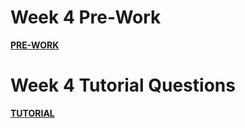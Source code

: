 Week 4 Pre-Work
=========================

**[PRE-WORK](./PREWORK.md)**

Week 4 Tutorial Questions
=========================

**[TUTORIAL](./TUTORIAL.md)**



